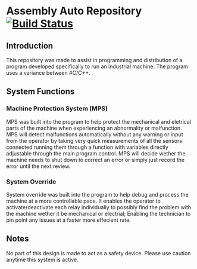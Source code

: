 # Assembly Auto Repository  [![Build Status](https://travis-ci.com/Blade2021/AssemblyAuto.svg?branch=patch-1.3.2)](https://travis-ci.com/Blade2021/AssemblyAuto)
## Introduction
This repository was made to assist in programming and distribution of a program developed specifically to run an industrial machine.  The program uses a variance between #C/C++.  

## System Functions
### Machine Protection System (MPS)
MPS was built into the program to help protect the mechanical and eletrical parts of the machine when experiencing an abnormality or malfunction.  MPS will detect malfunctions automatically without any warning or input from the operator by taking very quick measurements of all the sensors connected running them through a function with variables directly adjustable through the main program control.  MPS will decide wether the machine needs to shut down to correct an error or simply just record the error until the next review.

### System Override
System override was built into the program to help debug and process the machine at a more controllable pace.  It enables the operator to activate/deactivate each relay individually to possibly find the problem with the machine wether it be mechanical or electrial; Enabling the technician to pin point any issues at a faster more effecient rate.

## Notes
No part of this design is made to act as a safety device.  Please use caution anytime this system is active.
